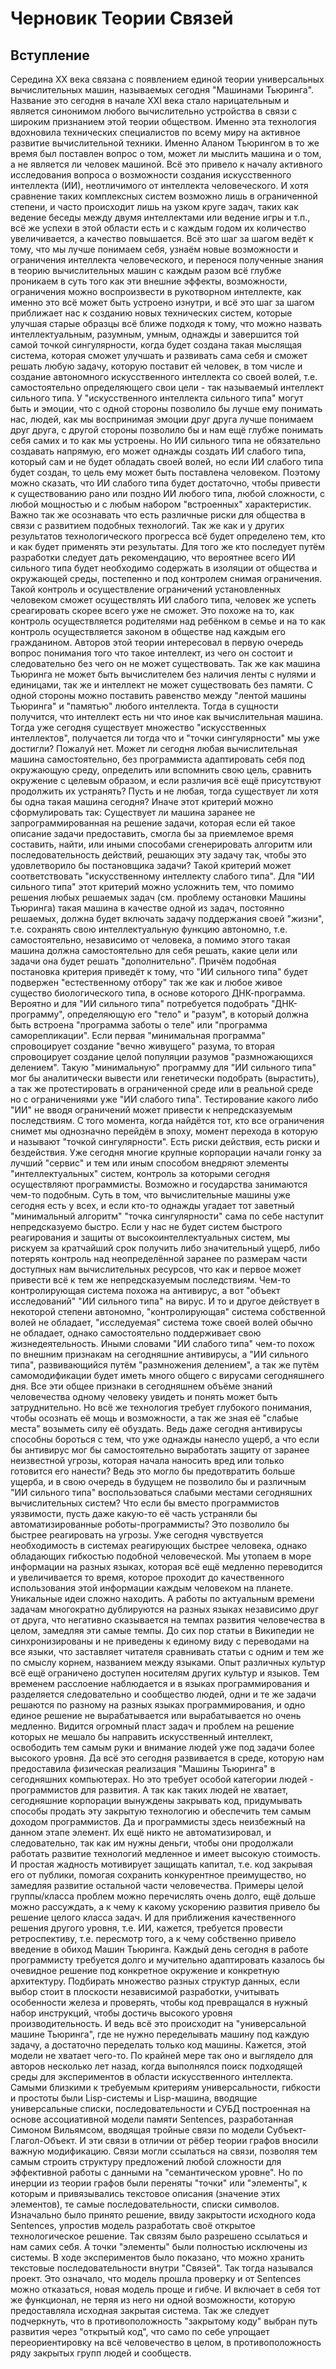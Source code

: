 # Черновик Теории Связей
## Вступление
Середина XX века связана с появлением единой теории универсальных вычислительных машин, называемых сегодня "Машинами Тьюринга".
Название это сегодня в начале XXI века стало нарицательным и является синонимом любого вычислительно устройства в связи с широким признанием этой теории обществом. Именно эта технология вдохновила технических специалистов по всему миру на активное развитие вычислительной техники. Именно Аланом Тьюрингом в то же время был поставлен вопрос о том, может ли мыслить машина и о том, а не является ли человек машиной. Всё это привело к началу активного исследования вопроса о возможности создания искусственного интеллекта (ИИ), неотличимого от интеллекта человеческого. И хотя сравнение таких комплексных систем возможно лишь в ограниченной степени, и часто происходит лишь на узком круге задач, таких как ведение беседы между двумя интеллектами или ведение игры и т.п., всё же успехи в этой области есть и с каждым годом их количество увеличивается, а качество повышается. Всё это шаг за шагом ведёт к тому, что мы лучше понимаем себя, узнаём новые возможности и ограничения интеллекта человеческого, и перенося полученные знания в теорию вычислительных машин с каждым разом всё глубже проникаем в суть того как эти внешние эффекты, возможности, ограничения можно воспроизвести в рукотворном интеллекте, как именно это всё может быть устроено изнутри, и всё это шаг за шагом приближает нас к созданию новых технических систем, которые улучшая старые образцы всё ближе подходя к тому, что можно назвать интеллектуальным, разумным, умным, однажды и завершится той самой точкой сингулярности, когда будет создана такая мыслящая система, которая сможет улучшать и развивать сама себя и сможет решать любую задачу, которую поставит ей человек, в том числе и создание автономного искусственного интеллекта со своей волей, т.е. самостоятельно определяющего свои цели - так называемый интеллект сильного типа. У "искусственного интеллекта сильного типа" могут быть и эмоции, что с одной стороны позволило бы лучше ему понимать нас, людей, как мы воспринимая эмоции друг друга лучше понимаем друг друга, с другой стороны позволило бы и нам ещё глубже понимать себя самих и то как мы устроены. Но ИИ сильного типа не обязательно создавать напрямую, его может однажды создать ИИ слабого типа, который сам и не будет обладать своей волей, но если ИИ слабого типа будет создан, то цель ему может быть поставлена человеком. Поэтому можно сказать, что ИИ слабого типа будет достаточно, чтобы привести к существованию рано или поздно ИИ любого типа, любой сложности, с любой мощностью и с любым набором "встроенных" характеристик. 
Важно так же осознавать что есть различные риски для общества в связи с развитием подобных технологий. Так же как и у других результатов технологического прогресса всё будет определено тем, кто и как будет применять эти результаты. Для того же кто последует путём разработки следует дать рекомендацию, что вероятнее всего ИИ сильного типа будет необходимо содержать в изоляции от общества и окружающей среды, постепенно и под контролем снимая ограничения. Такой контроль и осуществление ограничений установленных человеком сможет осуществлять ИИ слабого типа, человек же успеть среагировать скорее всего уже не сможет. Это похоже на то, как контроль осуществляется родителями над ребёнком в семье и на то как контроль осуществляется законом в обществе над каждым его гражданином. Авторов этой теории интересовал в первую очередь вопрос понимания того что такое интеллект, из чего он состоит и следовательно без чего он не может существовать. Так же как машина Тьюринга не может быть вычислителем без наличия ленты с нулями и единицами, так же и интеллект не может существовать без памяти. С одной стороны можно поставить равенство между "лентой машины Тьюринга" и "памятью" любого интеллекта. Тогда в сущности получится, что интеллект есть ни что иное как вычислительная машина. Тогда уже сегодня существует множество "искусственных интеллектов", получается ли тогда что и "точки сингулярности" мы уже достигли? Пожалуй нет. Может ли сегодня любая вычислительная машина самостоятельно, без программиста адаптировать себя под окружающую среду, определить или вспомнить свою цель, сравнить окружение с целевым образом, и если различия всё ещё присутствуют продолжить их устранять? Пусть и не любая, тогда существует ли хотя бы одна такая машина сегодня? Иначе этот критерий можно сформулировать так: Существует ли машина заранее не запрограммированная на решение задачи, которая если ей такое описание задачи предоставить, смогла бы за приемлемое время составить, найти, или иными способами сгенерировать алгоритм или последовательность действий, решающих эту задачу так, чтобы это удовлетворило бы постановщика задачи?
Такой критерий может соответствовать "искусственному интеллекту слабого типа". Для "ИИ сильного типа" этот критерий можно усложнить тем, что помимо решения любых решаемых задач (см. проблему остановки Машины Тьюринга) такая машина в качестве одной из задач, постоянно решаемых, должна будет включать задачу поддержания своей "жизни", т.е. сохранять свою интеллектуальную функцию автономно, т.е. самостоятельно, независимо от человека, а помимо этого такая машина должна самостоятельно для себя решать, какие цели или задачи она будет решать "дополнительно". Причём подобная постановка критерия приведёт к тому, что "ИИ сильного типа" будет подвержен "естественному отбору" так же как и любое живое существо биологического типа, в основе которого ДНК-программа. Вероятно и для "ИИ сильного типа" потребуется подобрать "ДНК-программу", определяющую его "тело" и "разум", в который должна быть встроена "программа заботы о теле" или "программа саморепликации". Если первая "минимальная программа" спровоцирует создание "вечно живущего" разума, то вторая спровоцирует создание целой популяции разумов "размножающихся делением". Такую "минимальную" программу для "ИИ сильного типа" мог бы аналитически вывести или генетически подобрать (вырастить), а так же протестировать в ограниченной среде или в реальной среде но с ограничениями уже "ИИ слабого типа". Тестирование какого либо "ИИ" не вводя ограничений может привести к непредсказуемым последствиям. С того момента, когда найдётся тот, кто все ограничения снимет мы однозначно перейдём в эпоху, момент перехода в которую и называют "точкой сингулярности". Есть риски действия, есть риски и бездействия. Уже сегодня многие крупные корпорации начали гонку за лучший "сервис" и тем или иным способом внедряют элементы "интеллектуальных" систем, контроль за которыми сегодня осуществляют программисты. Возможно и государства занимаются чем-то подобным. Суть в том, что вычислительные машины уже сегодня есть у всех, и если кто-то однажды угадает тот заветный "минимальный алгоритм" "точка сингулярности" сама по себе наступит непредсказуемо быстро. Если у нас не будет систем быстрого реагирования и защиты от высокоинтеллектуальных систем, мы рискуем за кратчайший срок получить либо значительный ущерб, либо потерять контроль над неопределённой заранее по размерам части доступных нам вычислительных ресурсов, что как и первое может привести всё к тем же непредсказуемым последствиям. Чем-то контролирующая система похожа на антивирус, а вот "объект исследований" "ИИ сильного типа" на вирус. И то и другое действует в некоторой степени автономно, "контролирующая" система собственной волей не обладает, "исследуемая" система тоже своей волей обычно не обладает, однако самостоятельно поддерживает свою жизнедеятельность. Иными словами "ИИ слабого типа" чем-то похож по внешним признакам на сегодняшние антивирусы, а "ИИ сильного типа", развивающийся путём "размножения делением", а так же путём самомодификации будет иметь много общего с вирусами сегодняшнего дня. Все эти общее признаки в сегодняшнем объёме знаний человечества одному человеку увидеть и понять может быть затруднительно. Но всё же технология требует глубокого понимания, чтобы осознать её мощь и возможности, а так же зная её "слабые места" возыметь силу её обуздать. Ведь даже сегодня антивирусы способны бороться с тем, что уже однажды нанесло ущерб, а что если бы антивирус мог бы самостоятельно выработать защиту от заранее неизвестной угрозы, которая начала наносить вред или только готовится его нанести? Ведь это могло бы предотвратить больше ущерба, и в свою очередь в будущем не позволило бы и различным "ИИ сильного типа" воспользоваться слабыми местами сегодняшних вычислительных систем? Что если бы вместо программистов уязвимости, пусть даже какую-то её часть устраняли бы автоматизированные роботы-программисты? Это позволило бы быстрее реагировать на угрозы. Уже сегодня чувствуется необходимость в системах реагирующих быстрее человека, однако обладающих гибкостью подобной человеческой. Мы утопаем в море информации на разных языках, которая всё ещё медленно переводится и увеличивается то время, которое проходит до качественного использования этой информации каждым человеком на планете. Уникальные идеи сложно находить. А работы по актуальным времени задачам многократно дублируются на разных языках независимо друг от друга, что негативно сказывается на темпах развития человечества в целом, замедляя эти самые темпы. До сих пор статьи в Википедии не синхронизированы и не приведены к единому виду с переводами на все языки, что заставляет читателя сравнивать статьи с одним и тем же по смыслу корнем, названием между языками. Опыт различных культур всё ещё ограничено доступен носителям других культур и языков. Тем временем расслоение наблюдается и в языках программирования и разделяется следовательно и сообщество людей, одни и те же задачи решаются по разному на разных языках программирования, и одно единое решение не вырабатывается или вырабатывается но очень медленно. Видится огромный пласт задач и проблем на решение которых не мешало бы направить искусственный интеллект, освободить тем самым руки и внимание людей уже под задачи более высокого уровня.
Да всё это сегодня развивается в среде, которую нам предоставила физическая реализация "Машины Тьюринга" в сегодняшних компьютерах. Но это требует особой категории людей - программистов для развития. А так как таких людей не хватает, сегодняшние корпорации вынуждены закрывать код, придумывать способы продать эту закрытую технологию и обеспечить тем самым доходом программистов. Да и программисты здесь неизбежный на данном этапе элемент. Их ещё никто не автоматизировал, и следовательно, так как им нужны деньги, чтобы они продолжали работать развитие технологий медленное и имеет высокую стоимость. И простая жадность мотивирует защищать капитал, т.е. код закрывая его от публики, помогая сохранить конкурентное преимущество, но замедляя развитие остальной части человечества. Примеры целой группы/класса проблем можно перечислять очень долго, ещё дольше можно рассуждать, а к чему к какому ускорению развития привело бы решение целого класса задач. И для приближения качественного решения другого уровня, т.е. ИИ, кажется, требуется провести ретроспективу, т.е. пересмотр того, а к чему собственно привело введение в обиход Машин Тьюринга. Каждый день сегодня в работе программисту требуется долго и мучительно адаптировать казалось бы очевидное решение под конкретное окружение и конкретную архитектуру. Подбирать множество разных структур данных, если выбор стоит в плоскости независимой разработки, учитывать особенности железа и проверять, чтобы код превращался в нужный набор инструкций, чтобы достичь высокого уровня производительность. И ведь всё это происходит на "универсальной машине Тьюринга", где не нужно переделывать машину под каждую задачу, а достаточно переделать только код машины. Кажется, этой модели не хватает чего-то. По крайней мере так оно и выглядело для авторов несколько лет назад, когда выполнялся поиск подходящей среды для экспериментов в области искусственного интеллекта. Самыми близкими к требуемым критериям универсальности, гибкости и простоты были Lisp-системы и Lisp-машина, вводящие универсальные списки, последовательности и СУБД построенная на основе ассоциативной модели памяти Sentences, разработанная Симоном Вильямсом, вводящая тройные связи по модели Субъект-Глагол-Объект. И эти связи в отличии от рёбер теории графов вносили важную модификацию. Связи могли ссылаться на связи, позволяя тем самым строить структуру предложений любой сложности для эффективной работы с данными на "семантическом уровне". Но по инерции из теории графов были переняты "точки" или "элементы", к которым и привязывались текстовое описания (значение этих элементов), те самые последовательности, списки символов. Изначально было принято решение, ввиду закрытости исходного кода Sentences, упростив модель разработать своё открытое технологическое решение. Так связям было разрешено ссылаться и нам самих себя. А точки "элементы" были полностью исключены из системы. В ходе экспериментов было показано, что можно хранить текстовые последовательности внутри "Связей". Так тогда назывался проект. Это означало, что модель прошла проверку и от Sentences можно отказаться, новая модель проще и гибче. И включает в себя тот же функционал, не теряя из него ни одной возможности, которую предоставляла исходная закрытая система. Так же следует подчеркнуть, что в противоположность "закрытому коду" выбран путь развития через "открытый код", что само по себе упрощает переориентировку на всё человечество в целом, в противоположность ряду закрытых групп людей и сообществ.
